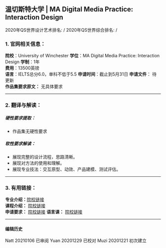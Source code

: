 ## 温切斯特大学 | MA Digital Media Practice: Interaction Design

2020年QS世界设计艺术排名: /
2020年QS世界综合排名: /

### 1. 官网相关信息：

**院校**：University of Winchester
**学位**：MA Digital Media Practice: Interaction Design
**学制**：1年  
**费用**：13500英镑  
**语言**：IELTS总分6.0，单科不低于5.5
**申请时间**：截止到5月31日
**申请文件**： 待更新  
**作品集要求原文：** 无具体要求  

---


### 2. 翻译与解读：

##### 硬性要求提取：
- 作品集无硬性要求  

##### 软性要求解读：

  - 展现完整的设计流程，思路清晰。
  - 展现对方法的使用和理解。
  - 展现专业技法：交互原型、动效、产品建模、测试评估。

---


### 3. 有用链接：

**专业介绍：**[院校链接](https://www.winchester.ac.uk/study/postgraduate/courses/ma-digital-media-practice-interaction-design/)  
**课程介绍：** [院校链接](https://www.winchester.ac.uk/study/postgraduate/courses/ma-digital-media-practice-interaction-design/)  
**申请要求：** [院校链接](https://www.winchester.ac.uk/study/postgraduate/courses/ma-digital-media-practice-interaction-design/)
**语言课：** [院校链接](https://www.winchester.ac.uk/study/international/english-language-courses/)




---


#### 编辑历史
Natt 20210106 已审阅
Yuan 20201229 已校对
Muzi 20201221 初次建立
